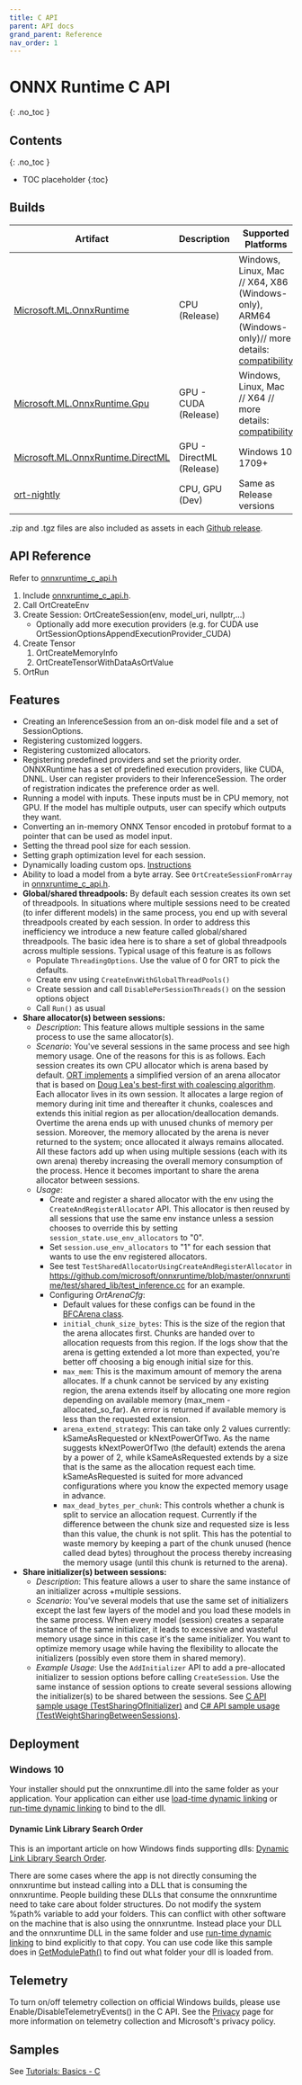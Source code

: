 ```yaml
---
title: C API
parent: API docs
grand_parent: Reference
nav_order: 1
---
```


# ONNX Runtime C API
{: .no_toc }

## Contents
{: .no_toc }

* TOC placeholder
{:toc}

## Builds
| Artifact  | Description | Supported Platforms |
| --- | --- | --- |
|[Microsoft.ML.OnnxRuntime](https://www.nuget.org/packages/Microsoft.ML.OnnxRuntime)|CPU (Release)|Windows, Linux,  Mac // X64, X86 (Windows-only), ARM64 (Windows-only)// more details: [compatibility](../../resources/compatibility.md) |
|[Microsoft.ML.OnnxRuntime.Gpu](https://www.nuget.org/packages/Microsoft.ML.OnnxRuntime.gpu)|GPU - CUDA (Release)|Windows, Linux, Mac // X64 // more details: [compatibility](../../resources/compatibility.md)|
|[Microsoft.ML.OnnxRuntime.DirectML](https://www.nuget.org/packages/Microsoft.ML.OnnxRuntime.directml)|GPU - DirectML (Release)| Windows 10 1709+|
|[ort-nightly](https://aiinfra.visualstudio.com/PublicPackages/_packaging?_a=feed&feed=ORT-Nightly)|CPU, GPU (Dev)|Same as Release versions|

.zip and .tgz files are also included as assets in each [Github release](https://github.com/microsoft/onnxruntime/releases).

## API Reference
Refer to [onnxruntime_c_api.h](https://github.com/microsoft/onnxruntime/blob/master/include/onnxruntime/core/session/onnxruntime_c_api.h)

1. Include [onnxruntime_c_api.h](https://github.com/microsoft/onnxruntime/blob/master/include/onnxruntime/core/session/onnxruntime_c_api.h).
2. Call OrtCreateEnv
3. Create Session: OrtCreateSession(env, model_uri, nullptr,...)
   - Optionally add more execution providers (e.g. for CUDA use OrtSessionOptionsAppendExecutionProvider_CUDA)
4. Create Tensor
   1) OrtCreateMemoryInfo
   2) OrtCreateTensorWithDataAsOrtValue
5. OrtRun

## Features

* Creating an InferenceSession from an on-disk model file and a set of SessionOptions.
* Registering customized loggers.
* Registering customized allocators.
* Registering predefined providers and set the priority order. ONNXRuntime has a set of predefined execution providers, like CUDA, DNNL. User can register providers to their InferenceSession. The order of registration indicates the preference order as well.
* Running a model with inputs. These inputs must be in CPU memory, not GPU. If the model has multiple outputs, user can specify which outputs they want.
* Converting an in-memory ONNX Tensor encoded in protobuf format to a pointer that can be used as model input.
* Setting the thread pool size for each session.
* Setting graph optimization level for each session.
* Dynamically loading custom ops. [Instructions](../../how-to/add-custom-op.md)
* Ability to load a model from a byte array. See ```OrtCreateSessionFromArray``` in [onnxruntime_c_api.h](https://github.com/microsoft/onnxruntime/blob/master/include/onnxruntime/core/session/onnxruntime_c_api.h).
* **Global/shared threadpools:** By default each session creates its own set of threadpools. In situations where multiple
sessions need to be created (to infer different models) in the same process, you end up with several threadpools created
by each session. In order to address this inefficiency we introduce a new feature called global/shared threadpools.
The basic idea here is to share a set of global threadpools across multiple sessions. Typical usage of this feature
is as follows
   * Populate ```ThreadingOptions```. Use the value of 0 for ORT to pick the defaults.
   * Create env using ```CreateEnvWithGlobalThreadPools()```
   * Create session and call ```DisablePerSessionThreads()``` on the session options object
   * Call ```Run()``` as usual
* **Share allocator(s) between sessions:**
   * *Description*: This feature allows multiple sessions in the same process to use the same allocator(s).
   * *Scenario*: You've several sessions in the same process and see high memory usage. One of the reasons for this is as follows. Each session creates its own CPU allocator which is arena based by default. [ORT implements](https://github.com/microsoft/onnxruntime/blob/master/onnxruntime/core/framework/bfc_arena.h) a simplified version of an arena allocator that is based on [Doug Lea's best-first with coalescing algorithm](http://gee.cs.oswego.edu/dl/html/malloc.html). Each allocator lives in its own session. It allocates a large region of memory during init time and thereafter it chunks, coalesces and extends this initial region as per allocation/deallocation demands. Overtime the arena ends up with unused chunks of memory per session. Moreover, the memory allocated by the arena is never returned to the system; once allocated it always remains allocated. All these factors add up when using multiple sessions (each with its own arena) thereby increasing the overall memory consumption of the process. Hence it becomes important to share the arena allocator between sessions.
   * *Usage*:
      * Create and register a shared allocator with the env using the ```CreateAndRegisterAllocator``` API. This allocator is then reused by all sessions that use the same env instance unless a session
chooses to override this by setting ```session_state.use_env_allocators``` to "0".
      * Set ```session.use_env_allocators``` to "1" for each session that wants to use the env registered allocators.
      * See test ```TestSharedAllocatorUsingCreateAndRegisterAllocator``` in
     https://github.com/microsoft/onnxruntime/blob/master/onnxruntime/test/shared_lib/test_inference.cc for an example.
      * Configuring *OrtArenaCfg*:
         * Default values for these configs can be found in the [BFCArena class](https://github.com/microsoft/onnxruntime/blob/master/onnxruntime/core/framework/bfc_arena.h).
         * ```initial_chunk_size_bytes```: This is the size of the region that the arena allocates first. Chunks are handed over to allocation requests from this region. If the logs show that the arena is getting extended a lot more than expected, you're better off choosing a big enough initial size for this.
         * ```max_mem```: This is the maximum amount of memory the arena allocates. If a chunk cannot be serviced by any existing region, the arena extends itself by allocating one more region depending on available memory (max_mem - allocated_so_far). An error is returned if available memory is less than the requested extension.
         * ```arena_extend_strategy```: This can take only 2 values currently: kSameAsRequested or kNextPowerOfTwo. As the name suggests kNextPowerOfTwo (the default) extends the arena by a power of 2, while kSameAsRequested extends by a size that is the same as the allocation request each time. kSameAsRequested is suited for more advanced configurations where you know the expected memory usage in advance.
         * ```max_dead_bytes_per_chunk```: This controls whether a chunk is split to service an allocation request. Currently if the difference between the chunk size and requested size is less than this value, the chunk is not split. This has the potential to waste memory by keeping a part of the chunk unused (hence called dead bytes) throughout the process thereby increasing the memory usage (until this chunk is returned to the arena).
* **Share initializer(s) between sessions:**
   * *Description*: This feature allows a user to share the same instance of an initializer across
+multiple sessions.
   * *Scenario*: You've several models that use the same set of initializers except the last few layers of the model and you load these models in the same process. When every model (session) creates a separate instance of the same initializer, it leads to excessive and wasteful memory usage since in this case it's the same initializer. You want to optimize memory usage while having the flexibility to allocate the initializers (possibly even store them in shared memory). 
   * *Example Usage*: Use the ```AddInitializer``` API to add a pre-allocated initializer to session options before calling ```CreateSession```. Use the same instance of session options to create several sessions allowing the initializer(s) to be shared between the sessions. See [C API sample usage (TestSharingOfInitializer)](https://github.com/microsoft/onnxruntime/blob/master/onnxruntime/test/shared_lib/test_inference.cc) and [C# API sample usage (TestWeightSharingBetweenSessions)](https://github.com/microsoft/onnxruntime/blob/master/csharp/test/Microsoft.ML.OnnxRuntime.Tests/InferenceTest.cs).


## Deployment

### Windows 10

Your installer should put the onnxruntime.dll into the same folder as your application.   Your application can either use [load-time dynamic linking](https://docs.microsoft.com/en-us/windows/win32/dlls/using-load-time-dynamic-linking) or [run-time dynamic linking](https://docs.microsoft.com/en-us/windows/win32/dlls/using-run-time-dynamic-linking) to bind to the dll.

#### Dynamic Link Library Search Order

This is an important article on how Windows finds supporting dlls: [Dynamic Link Library Search Order](https://docs.microsoft.com/en-us/windows/win32/dlls/dynamic-link-library-search-order).

There are some cases where the app is not directly consuming the onnxruntime but instead calling into a DLL that is consuming the onnxruntime. People building these DLLs that consume the onnxruntime need to take care about folder structures.  Do not modify the system %path% variable to add your folders.  This can conflict with other software on the machine that is also using the onnxruntme.  Instead place your DLL and the onnxruntime DLL in the same folder and use [run-time dynamic linking](https://docs.microsoft.com/en-us/windows/win32/dlls/using-run-time-dynamic-linking) to bind explicitly to that copy.  You can use code like this sample does in [GetModulePath()](https://github.com/microsoft/Windows-Machine-Learning/blob/master/Samples/SampleSharedLib/SampleSharedLib/FileHelper.cpp) to find out what folder your dll is loaded from.

## Telemetry

To turn on/off telemetry collection on official Windows builds, please use Enable/DisableTelemetryEvents() in the C API. See the [Privacy](https://github.com/microsoft/onnxruntime/blob/master/docs/Privacy.md) page for more information on telemetry collection and Microsoft's privacy policy.

## Samples

See [Tutorials: Basics - C](../../tutorials/basics.html#c-1)
